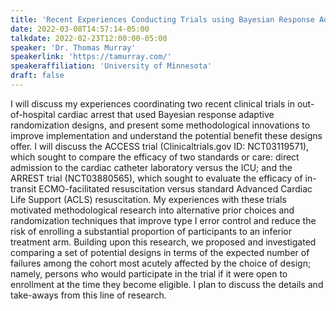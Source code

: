 ```yaml
---
title: 'Recent Experiences Conducting Trials using Bayesian Response Adaptive Randomization'
date: 2022-03-08T14:57:14-05:00
talkdate: 2022-02-23T12:00:00-05:00
speaker: 'Dr. Thomas Murray'
speakerlink: 'https://tamurray.com/'
speakeraffiliation: 'University of Minnesota'
draft: false
---
```


I will discuss my experiences coordinating two recent clinical trials in out-of-hospital cardiac arrest that used Bayesian response adaptive randomization designs, and present some methodological innovations to improve implementation and understand the potential benefit these designs offer. I will discuss the ACCESS trial (Clinicaltrials.gov ID: NCT03119571), which sought to compare the efficacy of two standards or care: direct admission to the cardiac catheter laboratory versus the ICU; and the ARREST trial (NCT03880565), which sought to evaluate the efficacy of in-transit ECMO-facilitated resuscitation versus standard Advanced Cardiac Life Support (ACLS) resuscitation. My experiences with these trials motivated methodological research into alternative prior choices and randomization techniques that improve type I error control and reduce the risk of enrolling a substantial proportion of participants to an inferior treatment arm. Building upon this research, we proposed and investigated comparing a set of potential designs in terms of the expected number of failures among the cohort most acutely affected by the choice of design; namely, persons who would participate in the trial if it were open to enrollment at the time they become eligible. I plan to discuss the details and take-aways from this line of research. 
